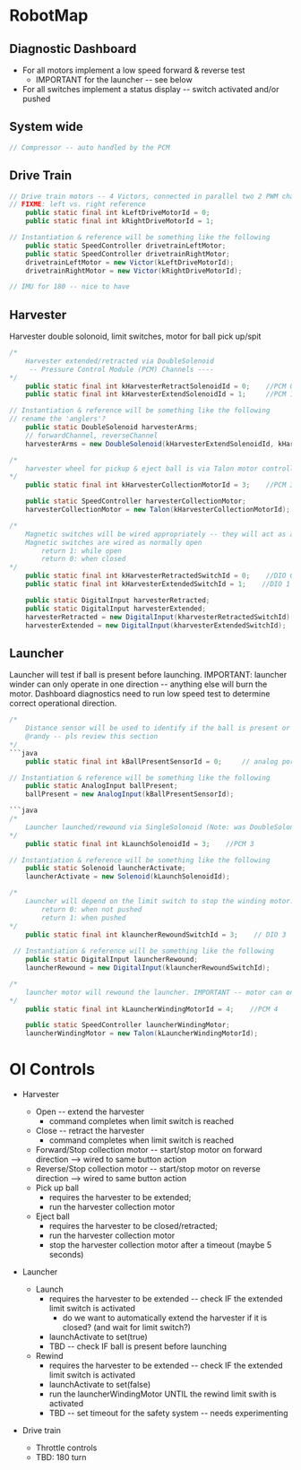 # RobotMap

## Diagnostic Dashboard
* For all motors implement a low speed forward & reverse test
  * IMPORTANT for the launcher -- see below
* For all switches implement a status display -- switch activated and/or pushed 

## System wide
```java
// Compressor -- auto handled by the PCM 
```

## Drive Train
```java
// Drive train motors -- 4 Victors, connected in parallel two 2 PWM channels
// FIXME: left vs. right reference
    public static final int kLeftDriveMotorId = 0;
    public static final int kRightDriveMotorId = 1;

// Instantiation & reference will be something like the following
    public static SpeedController drivetrainLeftMotor;
    public static SpeedController drivetrainRightMotor;
    drivetrainLeftMotor = new Victor(kLeftDriveMotorId);
    drivetrainRightMotor = new Victor(kRightDriveMotorId);

// IMU for 180 -- nice to have
```

## Harvester
Harvester double solonoid, limit switches, motor for ball pick up/spit
```java
/* 
    Harvester extended/retracted via DoubleSolenoid
     -- Pressure Control Module (PCM) Channels ----   
*/
    public static final int kHarvesterRetractSolenoidId = 0;    //PCM 0
    public static final int kHarvesterExtendSolenoidId = 1;     //PCM 1

// Instantiation & reference will be something like the following
// rename the 'anglers'?
    public static DoubleSolenoid harvesterArms;
    // forwardChannel, reverseChannel
    harvesterArms = new DoubleSolenoid(kHarvesterExtendSolenoidId, kHarvesterRetractSolenoidId);     
```

```java
/*
    harvester wheel for pickup & eject ball is via Talon motor controller on a PWM channel
*/
    public static final int kHarvesterCollectionMotorId = 3;    //PCM 3

    public static SpeedController harvesterCollectionMotor;
    harvesterCollectionMotor = new Talon(kHarvesterCollectionMotorId);
```

```java
/* 
    Magnetic switches will be wired appropriately -- they will act as a single switch for the program
    Magnetic switches are wired as normally open
        return 1: while open
        return 0: when closed
*/
    public static final int kHarvesterRetractedSwitchId = 0;    //DIO 0
    public static final int kHarvesterExtendedSwitchId = 1;    //DIO 1

    public static DigitalInput harvesterRetracted;
    public static DigitalInput harvesterExtended;
    harvesterRetracted = new DigitalInput(kharvesterRetractedSwitchId);
    harvesterExtended = new DigitalInput(kharvesterExtendedSwitchId);
```

## Launcher
Launcher will test if ball is present before launching. 
IMPORTANT: launcher winder can only operate in one direction -- anything else will burn the motor. Dashboard diagnostics need to run low speed test to determine correct operational direction. 

```java
/* 
    Distance sensor will be used to identify if the ball is present or not
    @randy -- pls review this section
*/
```java
    public static final int kBallPresentSensorId = 0;     // analog port 0

// Instantiation & reference will be something like the following
    public static AnalogInput ballPresent;
    ballPresent = new AnalogInput(kBallPresentSensorId);

```java
/* 
    Launcher launched/rewound via SingleSolonoid (Note: was DoubleSolonoid before)
*/
    public static final int kLaunchSolenoidId = 3;    //PCM 3

// Instantiation & reference will be something like the following
    public static Solenoid launcherActivate;
    launcherActivate = new Solenoid(kLaunchSolenoidId);     
```

```java
/* 
    Launcher will depend on the limit switch to stop the winding motor. The limit switches will be wired so that programmatically they act as a single limit switch. Rewind switch is normally closed.
        return 0: when not pushed
        return 1: when pushed
*/ 
    public static final int klauncherRewoundSwitchId = 3;    // DIO 3
 
 // Instantiation & reference will be something like the following
    public static DigitalInput launcherRewound;
    launcherRewound = new DigitalInput(klauncherRewoundSwitchId);
```

```java
/*
    launcher motor will rewound the launcher. IMPORTANT -- motor can only operate one direction! 
*/
    public static final int kLauncherWindingMotorId = 4;    //PCM 4

    public static SpeedController launcherWindingMotor;
    launcherWindingMotor = new Talon(kLauncherWindingMotorId);
```

# OI Controls
* Harvester 
    * Open  -- extend the harvester
        * command completes when limit switch is reached
    * Close -- retract the harvester
        * command completes when limit switch is reached
    * Forward/Stop collection motor -- start/stop motor on forward direction --> wired to same button action
    * Reverse/Stop collection motor -- start/stop motor on reverse direction --> wired to same button action
    * Pick up ball
        * requires the harvester to be extended; 
        * run the harvester collection motor
    * Eject ball
        * requires the harvester to be closed/retracted; 
        * run the harvester collection motor
        * stop the harvester collection motor after a timeout (maybe 5 seconds)

* Launcher
    * Launch
        * requires the harvester to be extended -- check IF the extended limit switch is activated
            * do we want to automatically extend the harvester if it is closed? (and wait for limit switch?)
        * launchActivate to set(true)
        * TBD -- check IF ball is present before launching
    * Rewind
        * requires the harvester to be extended -- check IF the extended limit switch is activated
        * launchActivate to set(false)
        * run the launcherWindingMotor UNTIL the rewind limit swith is activated
        * TBD -- set timeout for the safety system -- needs experimenting
* Drive train
    * Throttle controls
    * TBD: 180 turn

